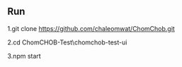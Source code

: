 ## Run
1.git clone https://github.com/chaleomwat/ChomChob.git

2.cd ChomCHOB-Test\chomchob-test-ui

3.npm start
